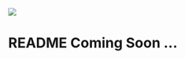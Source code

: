 <img src="https://github.com/hojjatfazayeli/CompanyLanding-Full-Responsive-Design/blob/main/images/demo.png">

<h1> README Coming Soon ... </h1>
